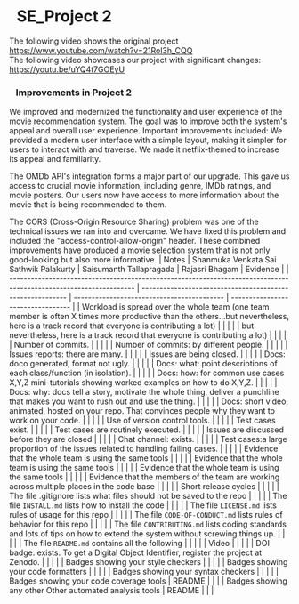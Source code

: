 # &nbsp;&nbsp;SE_Project 2
The following video shows the original project
https://www.youtube.com/watch?v=21Rol3h_CQQ
<br>
The following video showcases our project with significant changes: 
https://youtu.be/uYQ4t7GOEyU

### &nbsp;&nbsp; Improvements in Project 2

We improved and modernized the functionality and user experience of the movie recommendation system. The goal was to improve both the system's appeal and overall user experience. Important improvements included:
We provided a modern user interface with a simple layout, making it simpler for users to interact with and traverse. We made it netflix-themed to increase its appeal and familiarity.

The OMDb API's integration forms a major part of our upgrade. This gave us access to crucial movie information, including genre, IMDb ratings, and movie posters. Our users now have access to more information about the movie that is being recommended to them.

The CORS (Cross-Origin Resource Sharing) problem was one of the technical issues we ran into and overcame. We have fixed this problem and included the "access-control-allow-origin" header. These combined improvements have produced a movie selection system that is not only good-looking but also more informative.
| Notes                                                                                                             | Shanmuka Venkata Sai Sathwik Palakurty                    | Saisumanth Tallapragada                    | Rajasri Bhagam                    | Evidence                    |
| ----------------------------------------------------------------------------------------------------------------- | --------------------------------------------------------- | ------------------------------------------ | --------------------------------- |
| Workload is spread over the whole team (one team member is often X times more productive than the others...but nevertheless, here is a track record that everyone is contributing a lot) |  |  |  |
| but nevertheless, here is a track record that everyone is contributing a lot) |  |  |  |
| Number of commits. |  |  |  |
| Number of commits: by different people. |  |  |  |
| Issues reports: there are many. |  |  |  |
| Issues are being closed. |  |  |  |
| Docs: doco generated, format not ugly. |  |  |  |
| Docs: what: point descriptions of each class/function (in isolation). |  |  |  |
| Docs: how: for common use cases X,Y,Z mini-tutorials showing worked examples on how to do X,Y,Z. |  |  |  |
| Docs: why: docs tell a story, motivate the whole thing, deliver a punchline that makes you want to rush out and use the thing. |  |  |  |
| Docs: short video, animated, hosted on your repo. That convinces people why they want to work on your code. |  |  |  |
| Use of version control tools. |  |  |  |
| Test cases exist. |  |  |  |
| Test cases are routinely executed. |  |  |  |
| Issues are discussed before they are closed |  |  |  |
| Chat channel: exists. |  |  |  |
| Test cases:a large proportion of the issues related to handling failing cases. |  |  |  |
| Evidence that the whole team is using the same tools |  |  |  |
| Evidence that the whole team is using the same tools |  |  |  |
| Evidence that the whole team is using the same tools |  |  |  |
| Evidence that the members of the team are working across multiple places in the code base |  |  |  |
| Short release cycles |  |  |  |
| The file .gitignore lists what files should not be saved to the repo |  |  |  |
| The file `INSTALL.md` lists how to install the code |  |  |  |
| The file `LICENSE.md` lists rules of usage for this repo |  |  |  |
| The file `CODE-OF-CONDUCT.md` lists rules of behavior for this repo |  |  |  |
| The file `CONTRIBUTING.md` lists coding standards and lots of tips on how to extend the system without screwing things up. |  |  |  |
| The file `README.md` contains all the following |  |  |  |
| Video |  |  |  |
| DOI badge: exists. To get a Digital Object Identifier, register the project at Zenodo. |  |  |  |
| Badges showing your style checkers |  |  |  |
| Badges showing your code formatters |  |  |  |
| Badges showing your syntax checkers |  |  |  |
| Badges showing your code coverage tools | README |  |  |
| Badges showing any other Other automated analysis tools | README |  |  |
